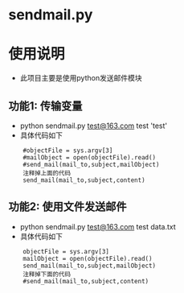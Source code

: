 # sendmail.py

使用说明
========

- 此项目主要是使用python发送邮件模块


功能1: 传输变量
--------------
* python sendmail.py test@163.com test 'test'
* 具体代码如下
```
    #objectFile = sys.argv[3]
    #mailObject = open(objectFile).read()
    #send_mail(mail_to,subject,mailObject)
    注释掉上面的代码
    send_mail(mail_to,subject,content)
```
功能2: 使用文件发送邮件
--------------
* python sendmail.py test@163.com test data.txt
* 具体代码如下
```
    objectFile = sys.argv[3]
    mailObject = open(objectFile).read()
    send_mail(mail_to,subject,mailObject)
    注释掉下面的代码
    #send_mail(mail_to,subject,content)
```
